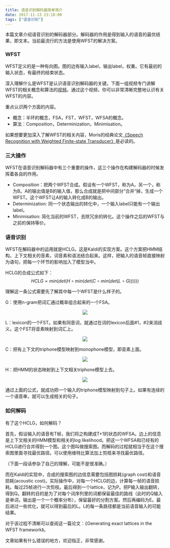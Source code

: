 ```yaml
---
title: 语音识别解码器简单简介
date: 2017-11-13 23:18:00
tags: ["语音识别"]
---
```


本篇文章介绍语音识别的解码器部分。解码器的作用是得到输入的语音的最优结果，即文本。当前最流行的方法是使用WFST的解决方案。

### WFST
WFST定义的是一种有向图。图的边有输入label，输出label，权重。它有最初的输入状态，有最终的结束状态。

深入理解什么是WFST是认识语音识别解码器的关键。下面一组视频专门讲解WFST的相关概念和算法的[视频](https://www.youtube.com/playlist?list=PLxbPHSSMPBeicXAHVfyFvGfCywRCq39Mp)。通过这个视频，你可以非常清晰完整地认识有关WFST的内容。

重点认识两个方面的内容。
* 概念：半环的概念，FSA，FST，WFST，WFSA的概念。
* 算法：Composition，Determinization，Minimisation。

如果想要更加深入了解WFST的相关内容，Moris的经典论文[《Speech Recognition with Weighted Finite-state Transducer》](http://www.cs.nyu.edu/~mohri/pub/hbka.pdf)是必读的。

### 三大操作
WFST在语音识别解码器中有三个重要的操作，这三个操作在构建解码器的时候发挥着各自的作用。
* Composition：把两个WFST合成。假设有一个WFST，称为A，另一个，称为B。A的输出值是B的输入值，那么合成就是把中间部分”合并“掉，生成一个WFST。这个WFST让A的输入转化成B的输出。
* Determinization: 同一个状态输出的转化中，一个输入label只能有一个输出label。
* Minimisation: 简化当前的WFST，去除冗余的转化。这个操作之后的WFST与之前的保持等价。

### 语音识别
WFST在解码器中的运用就是HCLG。这是Kaldi的实现方案。这个方案把HMM结构，上下文相关的音素，词音素和语法结合起来。这样，把输入的语音帧直接映射为语句，把每一个环节的影响加入了模型当中。

HCLG的合成公式如下：
$$ HCLG=min(det(H \circ min(det(C \circ min(det(L \circ G)))))) $$

理解这一条公式需要先了解其中每一个WFST是什么样子的。

G：使用n-gram把词汇通过概率组合起来的一个FSA。

<img src="ngram.jpeg" style="margin-left:50%;transform: translateX(-50%);">

L：lexicon的一个FST。如果有同音词，就通过在词的lexicon后面#1，#2来消歧义。这个FST将音素映射到词汇上。

<img src="lexicon.jpeg" style="margin-left:50%;transform: translateX(-50%);">

C：把有上下文的triphone模型映射到monophone模型，即音素上面。

<img src="cd.jpeg" style="margin-left:50%;transform: translateX(-50%);">

H：把HMM的状态映射到上下文相关triphone模型上去。

<img src="hmm.jpeg" style="margin-left:50%;transform: translateX(-50%);">

通过上面的公式，就成功把一个输入的triphone模型映射到句子上。如果有连续的一个语音串，就可以生成相关的句子。

### 如何解码
有了这个HCLG，如何解码？

首先，假设输入的语音有T帧，我们将之构建成T+1的状态的WFSA。边上的信息是上下文相关的HMM模型和相关的log likelihood。把这一个WFSA和已经有的HCLG进行合并得到一个图。这个图叫做搜索图。而解码的过程就相当于在这个搜索图里面寻找最优路径。可以使用维特比算法加上剪枝来寻找最优路径。

（下面一段话参杂了自己的理解，可能不是很准确。）

而在Kaldi的实现中，合成的搜索图的边信息需要包括图损耗(graph cost)和语音损耗(acoustic cost)。实际操作中，对每一个HCLG的边，计算每一帧的语音损耗。每过25帧进行一次剪枝。最后得到一个lattice，记为P。把P输入输出翻转，得到Q。翻转的目的是为了对每个词序列里的词都保留最佳的路线（此时的Q输入是单词，输出是一个一个概率分布），保留最好的分割方案。然后再编码为E。最后进过一些优化，就可以得到最后的L。L的每一条路径都是当前语音输入的可能结果。

对于该过程不清晰可以查阅这一篇论文：《Generating exact lattices in the WFST framework》。

文章如果有什么错误的地方，欢迎指正，非常感谢。
